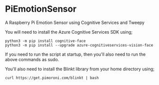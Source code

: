 # PiEmotionSensor
A Raspberry Pi Emotion Sensor using Cognitive Services and Tweepy

You will need to install the Azure Cognitive Services SDK using;

```shell
python3 -m pip install cognitive-face
python3 -m pip install --upgrade azure-cognitiveservices-vision-face
```

If you need to run the script at startup, then you'll also need to run the above commands as sudo.

You'll also need to install the Blinkt library from your home directory using;

```shell
curl https://get.pimoroni.com/blinkt | bash
```

